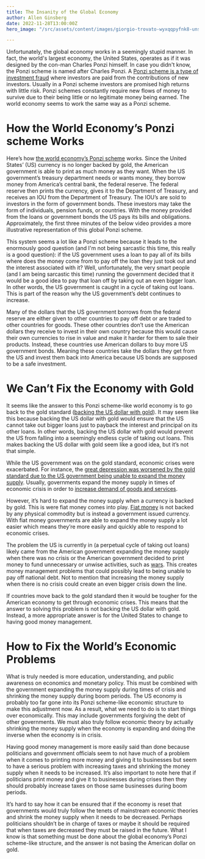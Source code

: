 ```yaml
---
title: The Insanity of the Global Economy
author: Allen Ginsberg
date: 2022-11-28T13:00:00Z
hero_image: "/src/assets/content/images/giorgio-trovato-wyxqqpyfnk8-unsplash.jpg"

---
```

Unfortunately, the global economy works in a seemingly stupid manner. In fact, the world's largest economy, the United States, operates as if it was designed by the con-man Charles Ponzi himself. In case you didn't know, the Ponzi scheme is named after Charles Ponzi. A [Ponzi scheme is a type of investment fraud](https://www.investor.gov/introduction-investing/investing-basics/glossary/ponzi-schemes) where investors are paid from the contributions of new investors. Usually in a Ponzi scheme investors are promised high returns with little risk. Ponzi schemes constantly require new flows of money to survive due to their being little or no legitimate money being earned. The world economy seems to work the same way as a Ponzi scheme.

# How the World Economy’s Ponzi scheme Works

Here’s how [the world economy’s Ponzi scheme](https://youtu.be/NJd6RKsY5H4) works. Since the United States’ (US) currency is no longer backed by gold, the American government is able to print as much money as they want. When the US government’s treasury department needs or wants money, they borrow money from America’s central bank, the federal reserve. The federal reserve then prints the currency, gives it to the Department of Treasury, and receives an IOU from the Department of Treasury. The IOU’s are sold to investors in the form of government bonds. These investors may take the form of individuals, pension funds, or countries. With the money provided from the loans or government bonds the US pays its bills and obligations. Approximately, the first three minutes of the below video provides a more illustrative representation of this global Ponzi scheme.

This system seems a lot like a Ponzi scheme because it leads to the enormously good question (and I'm not being sarcastic this time, this really is a good question): if the US government uses a loan to pay all of its bills where does the money come from to pay off the loan they just took out and the interest associated with it? Well, unfortunately, the very smart people (and I am being sarcastic this time) running the government decided that it would be a good idea to pay that loan off by taking out an even bigger loan. In other words, the US government is caught in a cycle of taking out loans. This is part of the reason why the US government’s debt continues to increase.

Many of the dollars that the US government borrows from the federal reserve are either given to other countries to pay off debt or are traded to other countries for goods. These other countries don’t use the American dollars they receive to invest in their own country because this would cause their own currencies to rise in value and make it harder for them to sale their products. Instead, these countries use American dollars to buy more US government bonds. Meaning these countries take the dollars they get from the US and invest them back into America because US bonds are supposed to be a safe investment.

# We Can’t Fix the Economy with Gold

It seems like the answer to this Ponzi scheme-like world economy is to go back to the gold standard ([backing the US dollar with gold](https://www.investopedia.com/ask/answers/09/gold-standard.asp)). It may seem like this because backing the US dollar with gold would ensure that the US cannot take out bigger loans just to payback the interest and principal on its other loans. In other words, backing the US dollar with gold would prevent the US from falling into a seemingly endless cycle of taking out loans. This makes backing the US dollar with gold seem like a good idea, but it’s not that simple.

While the US government was on the gold standard, economic crises were exacerbated. For instance, the [great depression was worsened by the gold standard due to the US government being unable to expand the money supply](https://www.history.com/news/how-did-the-gold-standard-contribute-to-the-great-depression). Usually, governments expand the money supply in times of economic crisis in order to [increase demand of goods and services](https://www.csun.edu/sites/default/files/macro9_0.pdf).

However, it’s hard to expand the money supply when a currency is backed by gold. This is were fiat money comes into play. [Fiat money](https://www.investopedia.com/terms/f/fiatmoney.asp) is not backed by any physical commodity but is instead a government issued currency. With fiat money governments are able to expand the money supply a lot easier which means they’re more easily and quickly able to respond to economic crises.

The problem the US is currently in (a perpetual cycle of taking out loans) likely came from the American government expanding the money supply when there was no crisis or the American government decided to print money to fund unnecessary or unwise activities, such as [wars](https://www.cfr.org/backgrounder/national-debt-dilemma). This creates money management problems that could possibly lead to being unable to pay off national debt. Not to mention that increasing the money supply when there is no crisis could create an even bigger crisis down the line.

If countries move back to the gold standard then it would be tougher for the American economy to get through economic crises. This means that the answer to solving this problem is not backing the US dollar with gold. Instead, a more appropriate answer is for the United States to change to having good money management.

# How to Fix the World’s Economic Problems

What is truly needed is more education, understanding, and public awareness on economics and monetary policy. This must be combined with the government expanding the money supply during times of crisis and shrinking the money supply during boom periods. The US economy is probably too far gone into its Ponzi scheme-like economic structure to make this adjustment now. As a result, what we need to do is to start things over economically. This may include governments forgiving the debt of other governments. We must also truly follow economic theory by actually shrinking the money supply when the economy is expanding and doing the inverse when the economy is in crisis.

Having good money management is more easily said than done because politicians and government officials seem to not have much of a problem when it comes to printing more money and giving it to businesses but seem to have a serious problem with increasing taxes and shrinking the money supply when it needs to be increased. It’s also important to note here that if politicians print money and give it to businesses during crises then they should probably increase taxes on those same businesses during boom periods.

It’s hard to say how it can be ensured that if the economy is reset that governments would truly follow the tenets of mainstream economic theories and shrink the money supply when it needs to be decreased. Perhaps politicians shouldn’t be in charge of taxes or maybe it should be required that when taxes are decreased they must be raised in the future. What I know is that something must be done about the global economy’s Ponzi scheme-like structure, and the answer is not basing the American dollar on gold.